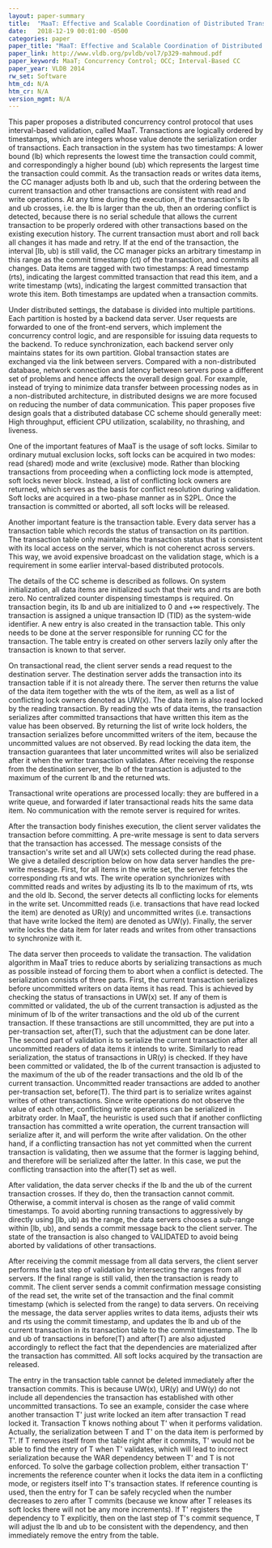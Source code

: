 ```yaml
---
layout: paper-summary
title:  "MaaT: Effective and Scalable Coordination of Distributed Transactions in the Cloud"
date:   2018-12-19 00:01:00 -0500
categories: paper
paper_title: "MaaT: Effective and Scalable Coordination of Distributed Transactions in the Cloud"
paper_link: http://www.vldb.org/pvldb/vol7/p329-mahmoud.pdf
paper_keyword: MaaT; Concurrency Control; OCC; Interval-Based CC
paper_year: VLDB 2014
rw_set: Software
htm_cd: N/A
htm_cr: N/A
version_mgmt: N/A
---
```


This paper proposes a distributed concurrency control protocol that uses interval-based validation, called MaaT. 
Transactions are logically ordered by timestamps, which are integers whose value denote the serialization order of
transactions. Each transaction in the system has two timestamps: A lower bound (lb) which represents the lowest time the 
transaction could commit, and correspondingly a higher bound (ub) which represents the largest time the 
transaction could commit. As the transaction reads or writes data items, the CC manager adjusts both lb and ub, such
that the ordering between the current transaction and other transactions are consistent with read and write 
operations. At any time during the execution, if the transaction's lb and ub crosses, i.e. the lb is larger than
the ub, then an ordering conflict is detected, because there is no serial schedule that allows the current 
transaction to be properly ordered with other transactions based on the existing execution history. The current 
transaction must abort and roll back all changes it has made and retry. If at the end of the transaction, 
the interval [lb, ub) is still valid, the CC manager picks an arbitrary timestamp in this range as the commit 
timestamp (ct) of the transaction, and commits all changes. Data items are tagged with two timestamps: A
read timestamp (rts), indicating the largest committed transaction that read this item, and a write timestamp (wts),
indicating the largest committed transaction that wrote this item. Both timestamps are updated when a 
transaction commits.

Under distributed settings, the database is divided into multiple partitions. Each partition is hosted by a backend data 
server. User requests are forwarded to one of the front-end servers, which implement the concurrency control logic, and 
are responsible for issuing data requests to the backend. To reduce synchronization, each backend server only maintains 
states for its own partition. Global transaction states are exchanged via the link between servers. Compared with a 
non-distributed database, network connection and latency between servers pose a different set of problems and hence 
affects the overall design goal. For example, instead of trying to minimize data transfer between processing nodes 
as in a non-distributed architecture, in distributed designs we are more focused on reducing the number of 
data communication. This paper proposes five design goals that a distributed database CC scheme should generally meet:
High throughput, efficient CPU utilization, scalability, no thrashing, and liveness.

One of the important features of MaaT is the usage of soft locks. Similar to ordinary mutual exclusion locks, soft locks
can be acquired in two modes: read (shared) mode and write (exclusive) mode. Rather than blocking transactions from proceeding
when a conflicting lock mode is attempted, soft locks never block. Instead, a list of conflicting lock owners are returned, which 
serves as the basis for conflict resolution during validation. Soft locks are acquired in a two-phase manner as in S2PL. 
Once the transaction is committed or aborted, all soft locks will be released.

Another important feature is the transaction table. Every data server has a transaction table which records the 
status of transaction on its partition. The transaction table only maintains the transaction status that is consistent
with its local access on the server, which is not coherenct across servers. This way, we avoid expensive broadcast on 
the validation stage, which is a requirement in some earlier interval-based distributed protocols.

The details of the CC scheme is described as follows. On system initialization, all data items are initialized such that their
wts and rts are both zero. No centralized counter dispensing timestamps is required. On transaction begin, its lb and ub are 
initialized to 0 and +&infin; respectively. The transaction is assigned a unique transaction ID (TID) as the system-wide identifier. 
A new entry is also created in the transaction table. This only needs to be done at 
the server responsible for running CC for the transaction. The table entry is created on other servers lazily only after the 
transaction is known to that server. 

On transactional read, the client server sends a read request to the destination server. The destination server adds the transaction 
into its transaction table if it is not already there. The server then returns the value of the data item together with the 
wts of the item, as well as a list of conflicting lock owners denoted as UW(x). The data item is also read locked by the reading 
transaction. By reading the wts of data items, the transaction serializes after committed transactions that have written this item as the 
value has been observed. By returning the list of write lock holders, the transaction serializes before uncommitted writers of 
the item, because the uncommitted values are not observed. By read locking the data item, the transaction guarantees that
later uncommitted writes will also be serialized after it when the writer transaction validates. After receiving the 
response from the destination server, the lb of the transaction is adjusted to the maximum of the current lb and the returned wts.

Transactional write operations are processed locally: they are buffered in a write queue, and forwarded if later transactional
reads hits the same data item. No communication with the remote server is required for writes. 

After the transaction body finishes execution, the client server validates the transaction before committing. A pre-write 
message is sent to data servers that the transaction has accessed. The message consists of the transaction's write set and all 
UW(x) sets collected during the read phase. We give a detailed description below on how data server handles the pre-write message. 
First, for all items in the write set, the server fetches the corresponding rts and wts. The write operation synchrionizes
with committed reads and writes by adjusting its lb to the maximum of rts, wts and the old lb. Second, the server detects 
all conflicting locks for elements in the write set. Uncommitted reads (i.e. transactions that have read locked the 
item) are denoted as UR(y) and uncommitted writes (i.e. transactions that have write locked the item) are denoted as UW(y).
Finally, the server write locks the data item for later reads and writes from other transactions to synchronize with it.

The data server then proceeds to validate the transaction. The validation algorithm in MaaT tries to reduce aborts by 
serializing transactions as much as possible instead of forcing them to abort when a conflict is detected. The serialization
consists of three parts. First, the current transaction serializes before uncommitted writers on data items it has read. This 
is achieved by checking the status of transactions in UW(x) set. If any of them is committed or validated, the ub
of the current transaction is adjusted as the minimum of lb of the writer transactions and the old ub of the 
current transaction. If these transactions are still uncommitted, they are put into a per-transaction set, after(T),
such that the adjustment can be done later. The second part of validation is to serialize the current transaction
after all uncommitted readers of data items it intends to write. Similarly to read serialization, the status of 
transactions in UR(y) is checked. If they have been committed or validated, the lb of the current transaction is 
adjusted to the maximum of the ub of the reader transactions and the old lb of the current transaction. Uncommitted 
reader transactions are added to another per-transaction set, before(T). The third part is to serialize writes 
against writes of other transactions. Since write operations do not observe the value of each other, conflicting write 
operations can be serialized in arbitraty order. In MaaT, the heuristic is used such that if another conflicting transaction 
has committed a write operation, the current transaction will serialize after it, and will perform the write after validation.
On the other hand, if a conflicting transaction has not yet committed when the current transaction is validating, then
we assume that the former is lagging behind, and therefore will be serialized after the latter. In this case, we put
the conflicting transaction into the after(T) set as well.

After validation, the data server checks if the lb and the ub of the current transaction crosses. If they do, then 
the transaction cannot commit. Otherwise, a commit interval is chosen as the range of valid commit timestamps. To avoid 
aborting running transactions to aggressively by directly using [lb, ub) as the range, the data servers chooses a sub-range 
within [lb, ub), and sends a commit message back to the client server. The state of the transaction is also 
changed to VALIDATED to avoid being aborted by validations of other transactions.

After receiving the commit message from all data servers, the client server performs the last step of validation
by intersecting the ranges from all servers. If the final range is still valid, then the transaction is ready to commit.
The client server sends a commit confirmation message consisting of the read set, the write set of the transaction and the 
final commit timestamp (which is selected from the range) to data servers. On receiving the message, the data server
applies writes to data items, adjusts their wts and rts using the commit timestamp, and updates the lb and ub of the 
current transaction in its transaction table to the commit timestamp. The lb and ub of transactions in before(T) and 
after(T) are also adjusted accordingly to reflect the fact that the dependencies are materialized after the transaction 
has committed. All soft locks acquired by the transaction are released.

The entry in the transaction table cannot be deleted immediately after the transaction commits. This is because 
UW(x), UR(y) and UW(y) do not include all dependencies the transaction has established with other uncommitted 
transactions. To see an example, consider the case where another transaction T' just write locked an item
after transaction T read locked it. Transaction T knows nothing about T' when it performs validation. Actually,
the serialization between T and T' on the data item is performed by T'. If T removes itself from the table 
right after it commits, T' would not be able to find the entry of T when T' validates, which will lead to incorrect
serialization because the WAR dependency between T' and T is not enforced. To solve the garbage collection problem,
either transaction T' increments the reference counter when it locks the data item in a conflicting mode, or 
registers itself into T's transaction states. If reference counting is used, then the entry for T can be safely 
recycled when the number decreases to zero after T commits (because we know after T releases its soft locks there 
will not be any more increments). If T' registers the dependency to T explicitly, then on the last step of T's 
commit sequence, T will adjust the lb and ub to be consistent with the dependency, and then immediately remove
the entry from the table.